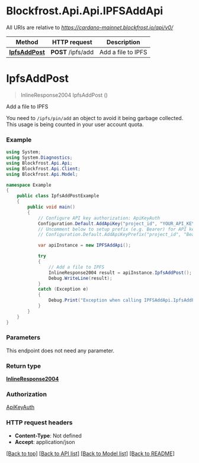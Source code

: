 # Blockfrost.Api.Api.IPFSAddApi

All URIs are relative to *https://cardano-mainnet.blockfrost.io/api/v0/*

Method | HTTP request | Description
------------- | ------------- | -------------
[**IpfsAddPost**](IPFSAddApi.md#ipfsaddpost) | **POST** /ipfs/add | Add a file to IPFS

<a name="ipfsaddpost"></a>
# **IpfsAddPost**
> InlineResponse2004 IpfsAddPost ()

Add a file to IPFS

You need to `/ipfs/pin/add` an object to avoid it being garbage collected. This usage is being counted in your user account quota. 

### Example
```csharp
using System;
using System.Diagnostics;
using Blockfrost.Api.Api;
using Blockfrost.Api.Client;
using Blockfrost.Api.Model;

namespace Example
{
    public class IpfsAddPostExample
    {
        public void main()
        {
            // Configure API key authorization: ApiKeyAuth
            Configuration.Default.AddApiKey("project_id", "YOUR_API_KEY");
            // Uncomment below to setup prefix (e.g. Bearer) for API key, if needed
            // Configuration.Default.AddApiKeyPrefix("project_id", "Bearer");

            var apiInstance = new IPFSAddApi();

            try
            {
                // Add a file to IPFS
                InlineResponse2004 result = apiInstance.IpfsAddPost();
                Debug.WriteLine(result);
            }
            catch (Exception e)
            {
                Debug.Print("Exception when calling IPFSAddApi.IpfsAddPost: " + e.Message );
            }
        }
    }
}
```

### Parameters
This endpoint does not need any parameter.

### Return type

[**InlineResponse2004**](InlineResponse2004.md)

### Authorization

[ApiKeyAuth](../README.md#ApiKeyAuth)

### HTTP request headers

 - **Content-Type**: Not defined
 - **Accept**: application/json

[[Back to top]](#) [[Back to API list]](../README.md#documentation-for-api-endpoints) [[Back to Model list]](../README.md#documentation-for-models) [[Back to README]](../README.md)
